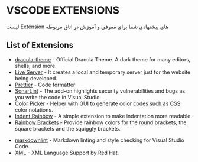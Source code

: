 # VSCODE EXTENSIONS

لیست Extension های پیشنهادی شما برای معرفی و آموزش در اتاق مربوطه

## List of Extensions

- [dracula-theme](https://text.com) - Official Dracula Theme. A dark theme for many editors, shells, and more.
- [Live Server](https://marketplace.visualstudio.com/items?itemName=ritwickdey.LiveServer) - It creates a local and temporary server just for the website being developed.
- [Prettier](https://marketplace.visualstudio.com/items?itemName=esbenp.prettier-vscode) - Code formatter
- [SonarLint](https://marketplace.visualstudio.com/items?itemName=SonarSource.sonarlint-vscode) - The add-on highlights security vulnerabilities and bugs as you write the code in Visual Studio.
- [Color Picker](https://marketplace.visualstudio.com/items?itemName=anseki.vscode-color) - Helper with GUI to generate color codes such as CSS color notations.
- [Indent Rainbow](https://marketplace.visualstudio.com/items?itemName=oderwat.indent-rainbow) - A simple extension to make indentation more readable.
- [Rainbow Brackets](https://marketplace.visualstudio.com/items?itemName=2gua.rainbow-brackets) - Provide rainbow colors for the round brackets, the square brackets and the squiggly brackets. 

<!-- H-Atefi Extensions -->
- [markdownlint](https://github.com/DavidAnson/vscode-markdownlint) - Markdown linting and style checking for Visual Studio Code.
- [XML](https://github.com/redhat-developer/vscode-xml) - XML Language Support by Red Hat.
